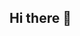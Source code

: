 ## Hi there 👋

<!--
**daxiongwang/daxiongwang** is a ✨ _special_ ✨ repository because its `README.md` (this file) appears on your GitHub profile.

Here are some ideas to get you started:
I love 🤾‍♂️
- 🔭 I’m currently working on ...
- 🌱 I’m currently learning ...
- 👯 I’m looking to collaborate on ...
- 🤔 I’m looking for help with ...
- 💬 Ask me about ...
- 📫 How to reach me: ...
- 😄 Pronouns: ...
- ⚡ Fun fact: ...
hgufghjvjk
-->
